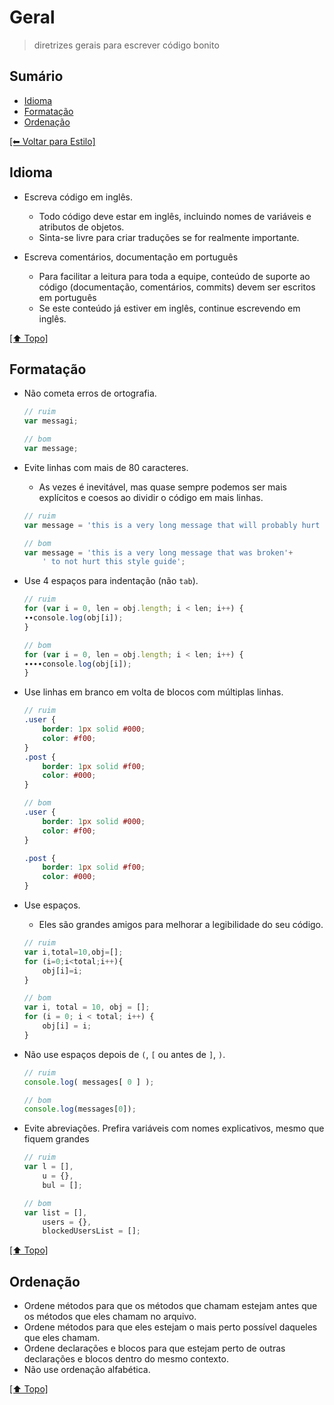 # Geral
> diretrizes gerais para escrever código bonito

## Sumário

- [Idioma](#idioma)
- [Formatação](#formata%C3%A7%C3%A3o)
- [Ordenação](#ordena%C3%A7%C3%A3o)

[[⬅︎ Voltar para Estilo]](https://github.com/mktvirtual/guias/tree/master/estilo)

## Idioma

- Escreva código em inglês.
    - Todo código deve estar em inglês, incluindo nomes de variáveis e atributos de objetos.
    - Sinta-se livre para criar traduções se for realmente importante.

- Escreva comentários, documentação em português
    - Para facilitar a leitura para toda a equipe, conteúdo de suporte ao código (documentação, comentários, commits) devem ser escritos em português
    - Se este conteúdo já estiver em inglês, continue escrevendo em inglês.

[[⬆︎ Topo]](#sum%C3%A1rio)

## Formatação

- Não cometa erros de ortografia.
    ```javascript
    // ruim
    var messagi;

    // bom
    var message;
    ```

- Evite linhas com mais de 80 caracteres.
    - As vezes é inevitável, mas quase sempre podemos ser mais explícitos e coesos ao dividir o código em mais linhas.

    ```javascript
    // ruim
    var message = 'this is a very long message that will probably hurt this style guide so I can explain how to properly use it';

    // bom
    var message = 'this is a very long message that was broken'+
        ' to not hurt this style guide';
    ```

- Use 4 espaços para indentação (não `tab`).
    ```javascript
    // ruim
    for (var i = 0, len = obj.length; i < len; i++) {
    ∙∙console.log(obj[i]);
    }

    // bom
    for (var i = 0, len = obj.length; i < len; i++) {
    ∙∙∙∙console.log(obj[i]);
    }
    ```

- Use linhas em branco em volta de blocos com múltiplas linhas.
    ```scss
    // ruim
    .user {
        border: 1px solid #000;
        color: #f00;
    }
    .post {
        border: 1px solid #f00;
        color: #000;
    }

    // bom
    .user {
        border: 1px solid #000;
        color: #f00;
    }

    .post {
        border: 1px solid #f00;
        color: #000;
    }
    ```

- Use espaços.
    - Eles são grandes amigos para melhorar a legibilidade do seu código.

    ```javascript
    // ruim
    var i,total=10,obj=[];
    for (i=0;i<total;i++){
        obj[i]=i;
    }

    // bom
    var i, total = 10, obj = [];
    for (i = 0; i < total; i++) {
        obj[i] = i;
    }
    ```

- Não use espaços depois de `(`, `[` ou antes de `]`, `)`.
    ```javascript
    // ruim
    console.log( messages[ 0 ] );

    // bom
    console.log(messages[0]);
    ```

- Evite abreviações. Prefira variáveis com nomes explicativos, mesmo que fiquem grandes
    ```javascript
    // ruim
    var l = [],
        u = {},
        bul = [];

    // bom
    var list = [],
        users = {},
        blockedUsersList = [];
    ```

[[⬆︎ Topo]](#sum%C3%A1rio)

## Ordenação
- Ordene métodos para que os métodos que chamam estejam antes que os métodos que eles chamam no arquivo.
- Ordene métodos para que eles estejam o mais perto possível daqueles que eles chamam.
- Ordene declarações e blocos para que estejam perto de outras declarações e blocos dentro do mesmo contexto.
- Não use ordenação alfabética.

[[⬆︎ Topo]](#sum%C3%A1rio)
